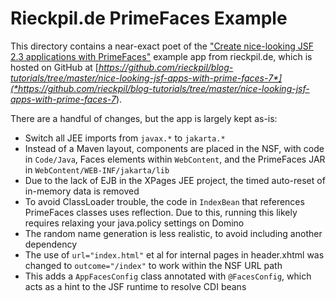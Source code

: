 # Rieckpil.de PrimeFaces Example

This directory contains a near-exact poet of the ["Create nice-looking JSF 2.3 applications with PrimeFaces"](*https://rieckpil.de/howto-create-nice-looking-jsf-2-3-applications-with-primefaces-7-0*) example app from rieckpil.de, which is hosted on GitHub at [*https://github.com/rieckpil/blog-tutorials/tree/master/nice-looking-jsf-apps-with-prime-faces-7*](*https://github.com/rieckpil/blog-tutorials/tree/master/nice-looking-jsf-apps-with-prime-faces-7*).

There are a handful of changes, but the app is largely kept as-is:

- Switch all JEE imports from `javax.*` to `jakarta.*`
- Instead of a Maven layout, components are placed in the NSF, with code in `Code/Java`, Faces elements within `WebContent`, and the PrimeFaces JAR in `WebContent/WEB-INF/jakarta/lib`
- Due to the lack of EJB in the XPages JEE project, the timed auto-reset of in-memory data is removed
- To avoid ClassLoader trouble, the code in `IndexBean` that references PrimeFaces classes uses reflection. Due to this, running this likely requires relaxing your java.policy settings on Domino
- The random name generation is less realistic, to avoid including another dependency
- The use of `url="index.html"` et al for internal pages in header.xhtml was changed to `outcome="/index"` to work within the NSF URL path
- This adds a `AppFacesConfig` class annotated with `@FacesConfig`, which acts as a hint to the JSF runtime to resolve CDI beans